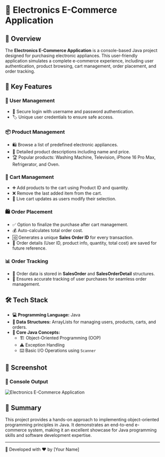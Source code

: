 # 🛒 Electronics E-Commerce Application

## 📌 Overview
The **Electronics E-Commerce Application** is a console-based Java project designed for purchasing electronic appliances. This user-friendly application simulates a complete e-commerce experience, including user authentication, product browsing, cart management, order placement, and order tracking.

## 🚀 Key Features
### 👤 User Management
- 🔐 Secure login with username and password authentication.
- 🏷️ Unique user credentials to ensure safe access.

### 📦 Product Management
- 🛍️ Browse a list of predefined electronic appliances.
- 📜 Detailed product descriptions including name and price.
- 🏆 Popular products: Washing Machine, Television, iPhone 16 Pro Max, Refrigerator, and Oven.

### 🛒 Cart Management
- ➕ Add products to the cart using Product ID and quantity.
- ❌ Remove the last added item from the cart.
- 🔄 Live cart updates as users modify their selection.

### 🛍️ Order Placement
- ✅ Option to finalize the purchase after cart management.
- 💰 Auto-calculates total order cost.
- 🆔 Generates a unique **Sales Order ID** for every transaction.
- 📜 Order details (User ID, product info, quantity, total cost) are saved for future reference.

### 📊 Order Tracking
- 📝 Order data is stored in **SalesOrder** and **SalesOrderDetail** structures.
- 📂 Ensures accurate tracking of user purchases for seamless order management.

## 🛠 Tech Stack
- **💻 Programming Language:** Java
- **📂 Data Structures:** ArrayLists for managing users, products, carts, and orders.
- **🎯 Core Java Concepts:**
  - 🏗️ Object-Oriented Programming (OOP)
  - ⚠️ Exception Handling
  - ⌨️ Basic I/O Operations using `Scanner`

## 📸 Screenshot
### 🎥 Console Output
![Electronics E-Commerce Application](ElectronicOutput.png)

## 🎯 Summary
This project provides a hands-on approach to implementing object-oriented programming principles in Java. It demonstrates an end-to-end e-commerce system, making it an excellent showcase for Java programming skills and software development expertise.

---
🚀 Developed with ❤️ by [Your Name]

